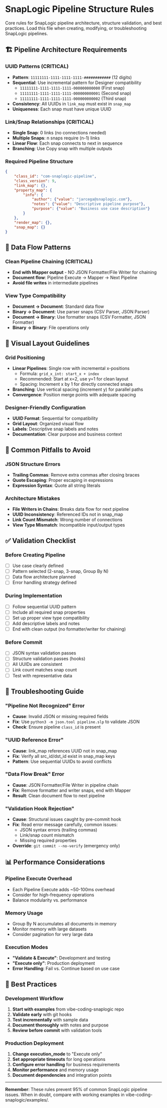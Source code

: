 # SnapLogic Pipeline Structure Rules

Core rules for SnapLogic pipeline architecture, structure validation, and best practices. Load this file when creating, modifying, or troubleshooting SnapLogic pipelines.

## 🏗️ Pipeline Architecture Requirements

### UUID Patterns (CRITICAL)
- **Pattern**: `11111111-1111-1111-1111-############` (12 digits)
- **Sequential**: Use incremental pattern for Designer compatibility
  - `11111111-1111-1111-1111-000000000000` (First snap)
  - `11111111-1111-1111-1111-000000000001` (Second snap)  
  - `11111111-1111-1111-1111-000000000002` (Third snap)
- **Consistency**: All UUIDs in `link_map` must exist in `snap_map`
- **Uniqueness**: Each snap must have unique UUID

### Link/Snap Relationships (CRITICAL)
- **Single Snap**: 0 links (no connections needed)
- **Multiple Snaps**: n snaps require (n-1) links
- **Linear Flow**: Each snap connects to next in sequence
- **Branching**: Use Copy snap with multiple outputs

### Required Pipeline Structure
```json
{
    "class_id": "com-snaplogic-pipeline",
    "class_version": 9,
    "link_map": {},
    "property_map": {
        "info": {
            "author": {"value": "jarcega@snaplogic.com"},
            "notes": {"value": "Descriptive pipeline purpose"},
            "purpose": {"value": "Business use case description"}
        }
    },
    "render_map": {},
    "snap_map": {}
}
```

## 🔗 Data Flow Patterns

### Clean Pipeline Chaining (CRITICAL)
- **End with Mapper output** - NO JSON Formatter/File Writer for chaining
- **Document flow**: Pipeline Execute → Mapper → Next Pipeline
- **Avoid file writes** in intermediate pipelines

### View Type Compatibility
- **Document → Document**: Standard data flow
- **Binary → Document**: Use parser snaps (CSV Parser, JSON Parser)
- **Document → Binary**: Use formatter snaps (CSV Formatter, JSON Formatter)
- **Binary → Binary**: File operations only

## 📐 Visual Layout Guidelines

### Grid Positioning
- **Linear Pipelines**: Single row with incremental x-positions
  - Formula: `grid_x_int: start_x + index`
  - Recommended: Start at x=2, use y=1 for clean layout
  - Spacing: Increment x by 1 for directly connected snaps
- **Branching**: Use vertical spacing (increment y) for parallel paths
- **Convergence**: Position merge points with adequate spacing

### Designer-Friendly Configuration
- **UUID Format**: Sequential for compatibility
- **Grid Layout**: Organized visual flow
- **Labels**: Descriptive snap labels and notes
- **Documentation**: Clear purpose and business context

## 🚫 Common Pitfalls to Avoid

### JSON Structure Errors
- **Trailing Commas**: Remove extra commas after closing braces
- **Quote Escaping**: Proper escaping in expressions
- **Expression Syntax**: Quote all string literals

### Architecture Mistakes
- **File Writers in Chains**: Breaks data flow for next pipeline
- **UUID Inconsistency**: Referenced IDs not in snap_map
- **Link Count Mismatch**: Wrong number of connections
- **View Type Mismatch**: Incompatible input/output types

## ✅ Validation Checklist

### Before Creating Pipeline
- [ ] Use case clearly defined
- [ ] Pattern selected (2-snap, 3-snap, Group By N)
- [ ] Data flow architecture planned
- [ ] Error handling strategy defined

### During Implementation  
- [ ] Follow sequential UUID pattern
- [ ] Include all required snap properties
- [ ] Set up proper view type compatibility
- [ ] Add descriptive labels and notes
- [ ] End with clean output (no formatter/writer for chaining)

### Before Commit
- [ ] JSON syntax validation passes
- [ ] Structure validation passes (hooks)
- [ ] All UUIDs are consistent
- [ ] Link count matches snap count
- [ ] Test with representative data

## 🔧 Troubleshooting Guide

### "Pipeline Not Recognized" Error
- **Cause**: Invalid JSON or missing required fields
- **Fix**: Use `python3 -m json.tool pipeline.slp` to validate JSON
- **Check**: Ensure pipeline `class_id` is present

### "UUID Reference Error" 
- **Cause**: link_map references UUID not in snap_map
- **Fix**: Verify all src_id/dst_id exist in snap_map keys
- **Pattern**: Use sequential UUIDs to avoid conflicts

### "Data Flow Break" Error
- **Cause**: JSON Formatter/File Writer in pipeline chain
- **Fix**: Remove formatter and writer snaps, end with Mapper
- **Result**: Clean document flow to next pipeline

### "Validation Hook Rejection"
- **Cause**: Structural issues caught by pre-commit hook
- **Fix**: Read error message carefully, common issues:
  - JSON syntax errors (trailing commas)
  - Link/snap count mismatch
  - Missing required properties
- **Override**: `git commit --no-verify` (emergency only)

## 📊 Performance Considerations

### Pipeline Execute Overhead
- Each Pipeline Execute adds ~50-100ms overhead
- Consider for high-frequency operations
- Balance modularity vs. performance

### Memory Usage
- Group By N accumulates all documents in memory
- Monitor memory with large datasets
- Consider pagination for very large data

### Execution Modes
- **"Validate & Execute"**: Development and testing
- **"Execute only"**: Production deployment
- **Error Handling**: Fail vs. Continue based on use case

## 🎯 Best Practices

### Development Workflow
1. **Start with examples** from vibe-coding-snaplogic repo
2. **Validate early** with git hooks
3. **Test incrementally** with sample data
4. **Document thoroughly** with notes and purpose
5. **Review before commit** with validation tools

### Production Deployment
1. **Change execution_mode** to "Execute only"
2. **Set appropriate timeouts** for long operations
3. **Configure error handling** for business requirements
4. **Monitor performance** and memory usage
5. **Document dependencies** and integration points

---

**Remember**: These rules prevent 95% of common SnapLogic pipeline issues. When in doubt, compare with working examples in vibe-coding-snaplogic/examples/.